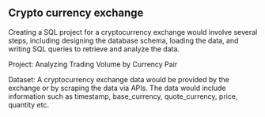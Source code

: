 ## Crypto currency exchange

Creating a SQL project for a cryptocurrency exchange would involve several steps, including designing the database schema, loading the data, and writing SQL queries to retrieve and analyze the data.

Project: Analyzing Trading Volume by Currency Pair

Dataset:  A cryptocurrency exchange data would be provided by the exchange or by scraping the data via APIs. The data would include information such as timestamp, base_currency, quote_currency, price, quantity etc.
